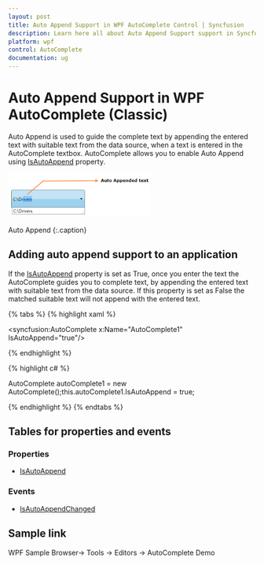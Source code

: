 ```yaml
---
layout: post
title: Auto Append Support in WPF AutoComplete Control | Syncfusion
description: Learn here all about Auto Append Support support in Syncfusion WPF AutoComplete (Classic) control and more.
platform: wpf
control: AutoComplete
documentation: ug
---
```


# Auto Append Support in WPF AutoComplete (Classic)

Auto Append is used to guide the complete text by appending the entered text with suitable text from the data source, when a text is entered in the AutoComplete textbox. AutoComplete allows you to enable Auto Append using [IsAutoAppend](https://help.syncfusion.com/cr/wpf/Syncfusion.Windows.Tools.Controls.AutoComplete.html#Syncfusion_Windows_Tools_Controls_AutoComplete_IsAutoAppend) property.

![Auto append support](Auto-Append-Support_images/Auto-Append-Support_img1.png)

Auto Append
{:.caption}

## Adding auto append support to an application 

If the [IsAutoAppend](https://help.syncfusion.com/cr/wpf/Syncfusion.Windows.Tools.Controls.AutoComplete.html#Syncfusion_Windows_Tools_Controls_AutoComplete_IsAutoAppend) property is set as True, once you enter the text the AutoComplete guides you to complete text, by appending the entered text with suitable text from the data source. If this property is set as False the matched suitable text will not append with the entered text.

{% tabs %}
{% highlight xaml %}

<syncfusion:AutoComplete x:Name="AutoComplete1" IsAutoAppend="true"/>

{% endhighlight %}

{% highlight c# %}

AutoComplete autoComplete1 = new AutoComplete();this.autoComplete1.IsAutoAppend = true;

{% endhighlight %}
{% endtabs %}

## Tables for properties and events

### Properties

* [IsAutoAppend](https://help.syncfusion.com/cr/wpf/Syncfusion.Windows.Tools.Controls.AutoComplete.html#Syncfusion_Windows_Tools_Controls_AutoComplete_IsAutoAppend)

### Events

* [IsAutoAppendChanged](https://help.syncfusion.com/cr/wpf/Syncfusion.Windows.Tools.Controls.AutoComplete.html)

## Sample link

WPF Sample Browser-> Tools -> Editors -> AutoComplete Demo
